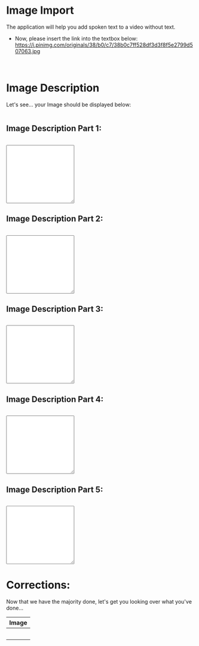 <!--
author:   Your Name

email:    your@mail.org

version:  0.0.1

language: en

narrator: US English Female

script: http://localhost:3000/home/newliaIndex.js
script: http://localhost:3000/home/usefullFunctions.js
script: http://localhost:3000/home/discriptionTypes.js

link: http://localhost:3000/home/style.css

script: https://cdn.jsdelivr.net/gh/kaptn-seebar/english-lia@latest/base.js


comment:  Try to write a short comment about
          your course, multiline is also okay.
-->

# Image Import
The application will help you add spoken text to a video without text.

* Now, please insert the link into the textbox below:
<lia-keep><span id="LoadImage"></span></lia-keep>
https://i.pinimg.com/originals/38/b0/c7/38b0c7ff528df3d3f8f5e2799d507063.jpg
<lia-keep></br></br></br></lia-keep>

# Image Description
Let's see... your Image should be displayed below:

<lia-keep><img id="ImageLocation"></lia-keep>
<script input="hidden"> insertImage() </script>

## Image Description Part 1:
<img id="ImageLocation">

<div id="Task1"></div>

<lia-keep><textarea rows="10" id="DescrPart1"></textarea></lia-keep>

<script input="hidden"> insertImage() </script>
<script input="hidden"> PageDescriptionScript("DescrPart1", ProgramSelect, 0, "Task1") </script>

## Image Description Part 2:
<img id="ImageLocation">

<div id="Task2"></div>

<lia-keep><textarea rows="10" id="DescrPart2"></textarea></lia-keep>

<script input="hidden"> insertImage() </script>
<script input="hidden"> PageDescriptionScript("DescrPart2", ProgramSelect, 1, "Task2") </script>

## Image Description Part 3:
<img id="ImageLocation">

<div id="Task3"></div>

<lia-keep><textarea rows="10" id="DescrPart3"></textarea></lia-keep>

<script input="hidden"> insertImage() </script>
<script input="hidden"> PageDescriptionScript("DescrPart3", ProgramSelect, 2, "Task3") </script>

## Image Description Part 4:
<img id="ImageLocation">

<div id="Task4"></div>

<lia-keep><textarea rows="10" id="DescrPart4"></textarea></lia-keep>

<script input="hidden"> insertImage() </script>
<script input="hidden"> PageDescriptionScript("DescrPart4", ProgramSelect, 3, "Task4") </script>

## Image Description Part 5:
<img id="ImageLocation">

<div id="Task5"></div>

<lia-keep><textarea rows="10" id="DescrPart5"></textarea></lia-keep>

<script input="hidden"> insertImage() </script>
<script input="hidden"> PageDescriptionScript("DescrPart5", ProgramSelect, 4, "Task5") </script>

# Corrections:

Now that we have the majority done, let's get you looking over what you've done...

| Image | 
|---------------------------------|
|  |
|  |
|  |
|  |
|  |
